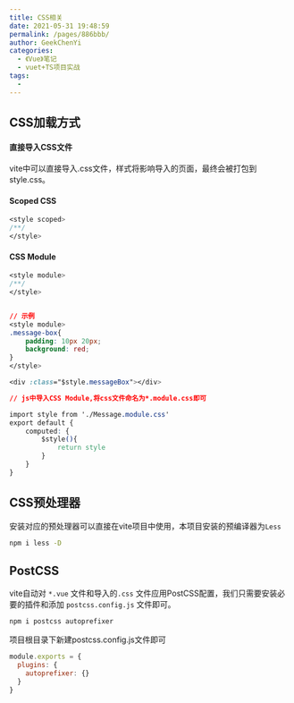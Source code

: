 ```yaml
---
title: CSS相关
date: 2021-05-31 19:48:59
permalink: /pages/886bbb/
author: GeekChenYi
categories:
  - 《Vue》笔记
  - vuet+TS项目实战
tags:
  - 
---
```

## CSS加载方式

#### 直接导入CSS文件

vite中可以直接导入.css文件，样式将影响导入的页面，最终会被打包到style.css。

#### Scoped CSS

```css
<style scoped>
/**/
</style>
```

#### CSS Module

```css
<style module>
/**/
</style>


// 示例
<style module>
.message-box{
    padding: 10px 20px;
    background: red;
}
</style>

<div :class="$style.messageBox"></div>

// js中导入CSS Module,将css文件命名为*.module.css即可

import style from './Message.module.css'
export default {
    computed: {
        $style(){
            return style
        }
    }
}
```

## CSS预处理器

安装对应的预处理器可以直接在vite项目中使用，本项目安装的预编译器为`Less`

```bash
npm i less -D
```

## PostCSS

vite自动对 `*.vue` 文件和导入的`.css` 文件应用PostCSS配置，我们只需要安装必要的插件和添加 `postcss.config.js` 文件即可。 

```bash
npm i postcss autoprefixer
```

项目根目录下新建postcss.config.js文件即可
```js
module.exports = {
  plugins: {
    autoprefixer: {}
  }
}
```